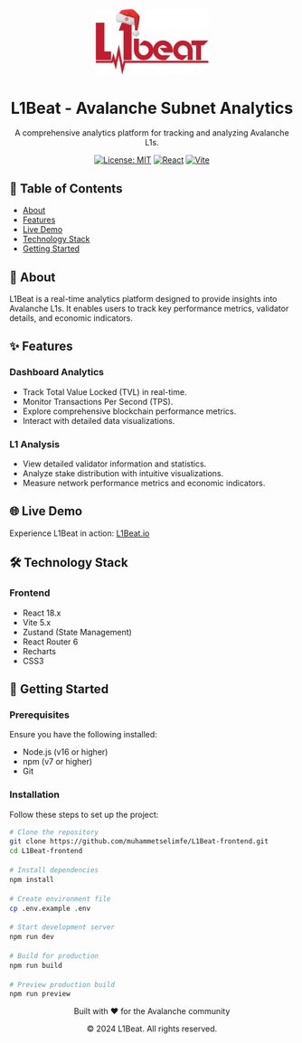 <div align="center">
  <img src="/src/assets/l1_logo_main_2_hat.png" alt="L1Beat Logo" width="200"/>
  <h1>L1Beat - Avalanche Subnet Analytics</h1>
  <p>A comprehensive analytics platform for tracking and analyzing Avalanche L1s.</p>
  
  [![License: MIT](https://img.shields.io/badge/License-MIT-yellow.svg)](https://opensource.org/licenses/MIT)
  [![React](https://img.shields.io/badge/React-18.x-blue.svg)](https://reactjs.org/)
  [![Vite](https://img.shields.io/badge/Vite-5.x-purple.svg)](https://vitejs.dev/)
</div>

## 📝 Table of Contents
- [About](#about)
- [Features](#features)
- [Live Demo](#live-demo)
- [Technology Stack](#technology-stack)
- [Getting Started](#getting-started)

## 🎯 About <a name="about"></a>
L1Beat is a real-time analytics platform designed to provide insights into Avalanche L1s. It enables users to track key performance metrics, validator details, and economic indicators. 

## ✨ Features <a name="features"></a>

### Dashboard Analytics
- Track Total Value Locked (TVL) in real-time.
- Monitor Transactions Per Second (TPS).
- Explore comprehensive blockchain performance metrics.
- Interact with detailed data visualizations.

### L1 Analysis
- View detailed validator information and statistics.
- Analyze stake distribution with intuitive visualizations.
- Measure network performance metrics and economic indicators.


## 🌐 Live Demo <a name="live-demo"></a>
Experience L1Beat in action: [L1Beat.io](https://l1beat.io/)

## 🛠️ Technology Stack <a name="technology-stack"></a>

### Frontend
- React 18.x
- Vite 5.x
- Zustand (State Management)
- React Router 6
- Recharts
- CSS3


## 🚀 Getting Started <a name="getting-started"></a>

### Prerequisites
Ensure you have the following installed:
- Node.js (v16 or higher)
- npm (v7 or higher)
- Git

### Installation

Follow these steps to set up the project:

```bash
# Clone the repository
git clone https://github.com/muhammetselimfe/L1Beat-frontend.git
cd L1Beat-frontend

# Install dependencies
npm install

# Create environment file
cp .env.example .env

# Start development server
npm run dev

# Build for production
npm run build

# Preview production build
npm run preview

```
<div align="center">
  <p>Built with ❤️ for the Avalanche community</p>
  <p>© 2024 L1Beat. All rights reserved.</p>
</div>

